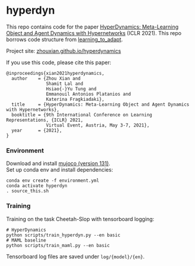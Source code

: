# hyperdyn
This repo contains code for the paper [HyperDynamics: Meta-Learning Object and Agent Dynamics with Hypernetworks](https://arxiv.org/abs/2103.09439) (ICLR 2021). This repo borrows code structure from [learning_to_adapt](https://github.com/iclavera/learning_to_adapt).

Project site: [zhouxian.github.io/hyperdynamics](https://zhouxian.github.io/hyperdynamics) 

If you use this code, please cite this paper:

    @inproceedings{xian2021hyperdynamics,
      author    = {Zhou Xian and
                   Shamit Lal and
                   Hsiao{-}Yu Tung and
                   Emmanouil Antonios Platanios and
                   Katerina Fragkiadaki},
      title     = {HyperDynamics: Meta-Learning Object and Agent Dynamics with Hypernetworks},
      booktitle = {9th International Conference on Learning Representations, {ICLR} 2021,
                   Virtual Event, Austria, May 3-7, 2021},
      year      = {2021},
    }

### Environment
Download and install [mujoco (version 131)](https://roboti.us/download.html).  
Set up conda env and install dependencies:
```
conda env create -f environment.yml
conda activate hyperdyn
. source_this.sh
```

### Training
Training on the task Cheetah-Slop with tensorboard logging:
```
# HyperDynamics
python scripts/train_hyperdyn.py --en basic
# MAML baseline
python scripts/train_maml.py --en basic
```
Tensorboard log files are saved under `log/{model}/{en}`.

